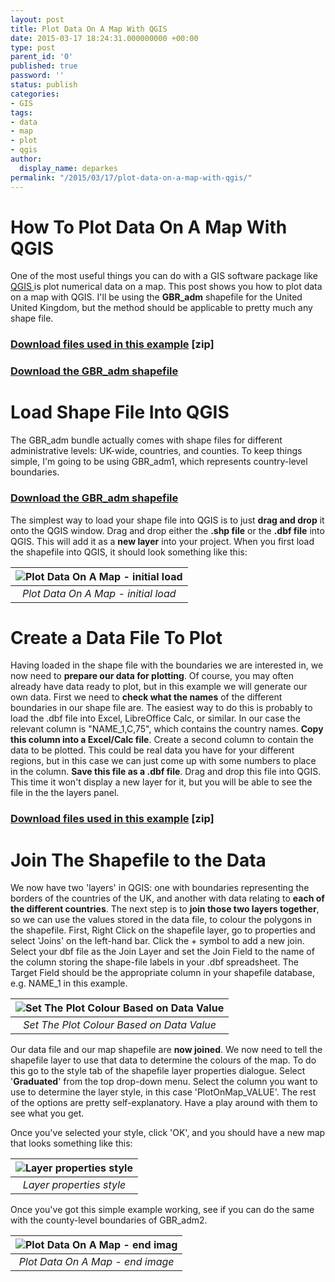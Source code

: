 ```yaml
---
layout: post
title: Plot Data On A Map With QGIS
date: 2015-03-17 18:24:31.000000000 +00:00
type: post
parent_id: '0'
published: true
password: ''
status: publish
categories:
- GIS
tags:
- data
- map
- plot
- qgis
author:
  display_name: deparkes
permalink: "/2015/03/17/plot-data-on-a-map-with-qgis/"
---
```

<h1>How To Plot Data On A Map With QGIS</h1>
One of the most useful things you can do with a GIS software package like <a href="https://www2.qgis.org/en/site/">QGIS </a>is plot numerical data on a map. This post shows you how to plot data on a map with QGIS.
I'll be using the <strong>GBR_adm</strong> shapefile for the United United Kingdom, but the method should be applicable to pretty much any shape file.
<h3>
<a href="{{site.baseurl}}/assets/2015/03/PlotOnMapExample.zip">Download files used in this example</a> [zip]</h3>
<h3><a href="https://biogeo.ucdavis.edu/data/gadm2/shp/GBR_adm.zip">Download the GBR_adm shapefile</a></h3>
<h1>Load Shape File Into QGIS</h1>
The GBR_adm bundle actually comes with shape files for different administrative levels: UK-wide, countries, and counties. To keep things simple, I'm going to be using GBR_adm1, which represents country-level boundaries.
<h3><a href="https://biogeo.ucdavis.edu/data/gadm2/shp/GBR_adm.zip">Download the GBR_adm shapefile</a></h3>
The simplest way to load your shape file into QGIS is to just <strong>drag and drop</strong> it onto the QGIS window. Drag and drop either the <strong>.shp file</strong> or the <strong>.dbf file</strong> into QGIS.
This will add it as a <strong>new layer</strong> into your project. When you first load the shapefile into QGIS, it should look something like this:

| ![Plot Data On A Map - initial load]({{site.baseurl}}/assets/2015/03/InitialLoad.png) |
|:--:|
| *Plot Data On A Map - initial load* |

<h1>Create a Data File To Plot</h1>
Having loaded in the shape file with the boundaries we are interested in, we now need to <strong>prepare our data for plotting</strong>. Of course, you may often already have data ready to plot, but in this example we will generate our own data.
First we need to <strong>check what the names</strong> of the different boundaries in our shape file are. The easiest way to do this is probably to load the .dbf file into Excel, LibreOffice Calc, or similar.
In our case the relevant column is "NAME_1,C,75", which contains the country names.
<strong>Copy this column into a Excel/Calc file</strong>. Create a second column to contain the data to be plotted. This could be real data you have for your different regions, but in this case we can just come up with some numbers to place in the column.
<strong>Save this file as a .dbf file</strong>. Drag and drop this file into QGIS. This time it won't display a new layer for it, but you will be able to see the file in the the layers panel.
<h3>
<a href="{{site.baseurl}}/assets/2015/03/PlotOnMapExample.zip">Download files used in this example</a> [zip]</h3>
<h1>Join The Shapefile to the Data</h1>
We now have two 'layers' in QGIS: one with boundaries representing the borders of the countries of the UK, and another with data relating to <strong>each of the different countries</strong>.
The next step is to <strong>join those two layers together</strong>, so we can use the values stored in the data file, to colour the polygons in the shapefile.
First, Right Click on the shapefile layer, go to properties and select 'Joins' on the left-hand bar. Click the + symbol to add a new join.
Select your dbf file as the Join Layer and set the Join Field to the name of the column storing the shape-file labels in your .dbf spreadsheet.
The Target Field should be the appropriate column in your shapefile database, e.g. NAME_1 in this example.

| ![Set The Plot Colour Based on Data Value]({{site.baseurl}}/assets/2015/03/AddVectorJoin-1024x547.png) |
|:--:|
| *Set The Plot Colour Based on Data Value* |

Our data file and our map shapefile are <strong>now joined</strong>. We now need to tell the shapefile layer to use that data to determine the colours of the map.
To do this go to the style tab of the shapefile layer properties dialogue. Select '<strong>Graduated</strong>' from the top drop-down menu.
Select the column you want to use to determine the layer style, in this case 'PlotOnMap_VALUE'.
The rest of the options are pretty self-explanatory. Have a play around with them to see what you get.

Once you've selected your style, click 'OK', and you should have a new map that looks something like this:

| ![Layer properties style]({{site.baseurl}}/assets/2015/03/LayerPropertiesStyle.png) |
|:--:|
| *Layer properties style* |

Once you've got this simple example working, see if you can do the same with the county-level boundaries of GBR_adm2.

| ![Plot Data On A Map - end imag]({{site.baseurl}}/assets/2015/03/EndImage.png) |
|:--:|
| *Plot Data On A Map - end image* |

